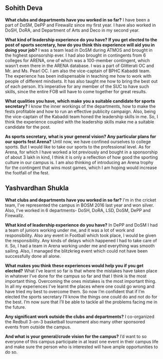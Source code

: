 <!-- TITLE: Credentials of Sports Secretary Boys Nominees -->
<!-- SUBTITLE: Journal Club talks to the sports secretary nominees to find out more about them. -->

## Sohith Deva
**What clubs and departments have you worked in so far?**
I have been a part of DoSM, DePP and Firewallz since my first year. I have also worked in DoSH, DoRA, and Department of Arts and Deco in my second year.

**What kind of leadership experience do you have? If you get elected to the post of sports secretary, how do you think this experience will aid you in doing your job?**
I was a team lead in DoSM during ATMOS and brought in the highest sponsorship ever. I had also brought in contingents from 6 colleges for ARENA, one of which was a 100-member contingent, which wasn’t even there in the ARENA database. I was a part of Glitterati OC and Mr. and Ms. Pearl OC. I am also the vice-captain of BPHC Kabaddi team. The experience has been indispensable in teaching me how to work with people of different mindsets. It has also taught me how to bring the best out of each person. It’s imperative for any member of the SUC to have such skills, since the entire FOB will have to come together for great results.

**What qualities you have, which make you a suitable candidate for sports secretary?**
I know the inner workings of the departments, how to make the fests profitable and how to run an effective publicity campaign. Also, being the vice-captain of the Kabaddi team honed the leadership skills in me. So, I think the experience coupled with the leadership skills make me a suitable candidate for the post.

**As sports secretary, what is your general vision? Any particular plans for our sports fest Arena?**
Until now, we have confined ourselves to college sports. But I would like to take our sports to the professional level. As for Arena, for which I have worked a lot previously and bought in a sponsorship of about 3 lakh in kind, I think it is only a reflection of how good the sporting culture in our campus is. I am also thinking of introducing an Arena trophy for the contingent that wins most games, which I am hoping would increase the footfall of the fest.

## Yashvardhan Shukla
**What clubs and departments have you worked in so far?**
I'm in the cricket team, I’ve represented the campus in BOSM 2016 last year and won silver. Also, I’ve worked in 6 departments- DoSH, DoRA, LSD, DoSM, DePP and Firewallz.

**What kind of leadership experience do you have?**
In DePP and DoSM I had a team of juniors working under me, and it was a lot of work and responsibility. Also any event in Football which took place, I would be given the responsibility. Any kinds of delays which happened I had to take care of it. So, I had a team in Arena working under me and everything was smooth sailing. Also, I managed the blitzkrieg event which could not have been successfully done all alone. 

**What makes you think these experiences would help you if you get elected?**
What I’ve learnt so far is that where the mistakes have taken place in whatever I’ve done for the campus so far and that I think is the most important thing. Overcoming the ones mistakes is the most important thing. In all my experiences I’ve learnt the places where one could go wrong and have tried my best to overcome them. So now I’m confident that if I’m elected the sports secretary I’ll know the things one could do and not do for the best. I’m now sure that I’ll be able to tackle all the problems facing me in the future.

**Any significant work outside the clubs and departments?**
I co-organized the Redbull 3-on-3 basketball tournament also many other sponsored events from outside the campus. 

**And what is your general/crude vision for the campus?**
I’d want to so everyone of this campus participate in at least one event in their campus life and make sure the person who is interested will have ample opportunities to do so.